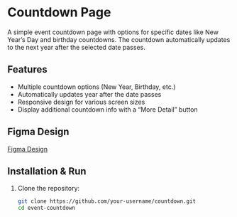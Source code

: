 # Countdown Page

A simple event countdown page with options for specific dates like New Year’s Day and birthday countdowns. The countdown automatically updates to the next year after the selected date passes.

## Features
- Multiple countdown options (New Year, Birthday, etc.)
- Automatically updates year after the date passes
- Responsive design for various screen sizes
- Display additional countdown info with a “More Detail” button

## Figma Design
[Figma Design](https://www.figma.com/design/pj5QcHjsfAoncppMdNWeBy/CountDown?node-id=0-1&t=wK92ywjktPpPnbI0-1)

## Installation & Run
1. Clone the repository:
   ```bash
   git clone https://github.com/your-username/countdown.git
   cd event-countdown
